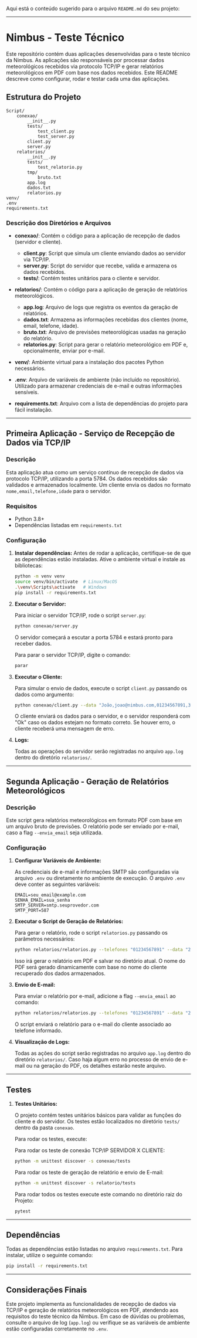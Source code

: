 Aqui está o conteúdo sugerido para o arquivo `README.md` do seu projeto:

---

# Nimbus - Teste Técnico

Este repositório contém duas aplicações desenvolvidas para o teste técnico da Nimbus. As aplicações são responsáveis por processar dados meteorológicos recebidos via protocolo TCP/IP e gerar relatórios meteorológicos em PDF com base nos dados recebidos. Este README descreve como configurar, rodar e testar cada uma das aplicações.

## Estrutura do Projeto

```
Script/
    conexao/
        __init__.py
        tests/
            test_client.py
            test_server.py
        client.py
        server.py
    relatorios/
        __init__.py
        tests/
            test_relatorio.py
        tmp/
            bruto.txt
        app.log
        dados.txt
        relatorios.py
venv/
.env
requirements.txt
```

### Descrição dos Diretórios e Arquivos
- **conexao/**: Contém o código para a aplicação de recepção de dados (servidor e cliente).
  - **client.py**: Script que simula um cliente enviando dados ao servidor via TCP/IP.
  - **server.py**: Script do servidor que recebe, valida e armazena os dados recebidos.
  - **tests/**: Contém testes unitários para o cliente e servidor.
  
- **relatorios/**: Contém o código para a aplicação de geração de relatórios meteorológicos.
  - **app.log**: Arquivo de logs que registra os eventos da geração de relatórios.
  - **dados.txt**: Armazena as informações recebidas dos clientes (nome, email, telefone, idade).
  - **bruto.txt**: Arquivo de previsões meteorológicas usadas na geração do relatório.
  - **relatorios.py**: Script para gerar o relatório meteorológico em PDF e, opcionalmente, enviar por e-mail.

- **venv/**: Ambiente virtual para a instalação dos pacotes Python necessários.
- **.env**: Arquivo de variáveis de ambiente (não incluído no repositório). Utilizado para armazenar credenciais de e-mail e outras informações sensíveis.
- **requirements.txt**: Arquivo com a lista de dependências do projeto para fácil instalação.

---

## Primeira Aplicação - Serviço de Recepção de Dados via TCP/IP

### Descrição

Esta aplicação atua como um serviço contínuo de recepção de dados via protocolo TCP/IP, utilizando a porta 5784. Os dados recebidos são validados e armazenados localmente. Um cliente envia os dados no formato `nome,email,telefone,idade` para o servidor.

### Requisitos

- Python 3.8+
- Dependências listadas em `requirements.txt`

### Configuração

1. **Instalar dependências:**
   Antes de rodar a aplicação, certifique-se de que as dependências estão instaladas. Ative o ambiente virtual e instale as bibliotecas:

   ```bash
   python -m venv venv
   source venv/bin/activate  # Linux/MacOS
   .\venv\Scripts\activate   # Windows
   pip install -r requirements.txt
   ```

2. **Executar o Servidor:**

   Para iniciar o servidor TCP/IP, rode o script `server.py`:

   ```bash
   python conexao/server.py
   ```

   O servidor começará a escutar a porta 5784 e estará pronto para receber dados.

   Para parar o servidor TCP/IP, digite o comando:
   ```bash
   parar
   ```

4. **Executar o Cliente:**

   Para simular o envio de dados, execute o script `client.py` passando os dados como argumento:

   ```bash
   python conexao/client.py --data "João,joao@nimbus.com,01234567891,30"
   ```

   O cliente enviará os dados para o servidor, e o servidor responderá com "Ok" caso os dados estejam no formato correto. Se houver erro, o cliente receberá uma mensagem de erro.

5. **Logs:**

   Todas as operações do servidor serão registradas no arquivo `app.log` dentro do diretório `relatorios/`.

---

## Segunda Aplicação - Geração de Relatórios Meteorológicos

### Descrição

Este script gera relatórios meteorológicos em formato PDF com base em um arquivo bruto de previsões. O relatório pode ser enviado por e-mail, caso a flag `--envia_email` seja utilizada.

### Configuração

1. **Configurar Variáveis de Ambiente:**

   As credenciais de e-mail e informações SMTP são configuradas via arquivo `.env` ou diretamente no ambiente de execução. O arquivo `.env` deve conter as seguintes variáveis:

   ```
   EMAIL=seu_email@example.com
   SENHA_EMAIL=sua_senha
   SMTP_SERVER=smtp.seuprovedor.com
   SMTP_PORT=587
   ```

2. **Executar o Script de Geração de Relatórios:**

   Para gerar o relatório, rode o script `relatorios.py` passando os parâmetros necessários:

   ```bash
   python relatorios/relatorios.py --telefones "01234567891" --data "2024-01-01T00:00" --bruto "relatorios/previsoes.txt"
   ```

   Isso irá gerar o relatório em PDF e salvar no diretório atual. O nome do PDF será gerado dinamicamente com base no nome do cliente recuperado dos dados armazenados.

3. **Envio de E-mail:**

   Para enviar o relatório por e-mail, adicione a flag `--envia_email` ao comando:

   ```bash
   python relatorios/relatorios.py --telefones "01234567891" --data "2024-01-01T00:00" --bruto "relatorios/previsoes.txt" --envia_email
   ```

   O script enviará o relatório para o e-mail do cliente associado ao telefone informado.

4. **Visualização de Logs:**

   Todas as ações do script serão registradas no arquivo `app.log` dentro do diretório `relatorios/`. Caso haja algum erro no processo de envio de e-mail ou na geração do PDF, os detalhes estarão neste arquivo.

---

## Testes

1. **Testes Unitários:**

   O projeto contém testes unitários básicos para validar as funções do cliente e do servidor. Os testes estão localizados no diretório `tests/` dentro da pasta `conexao`.

   Para rodar os testes, execute:
   
   Para rodar os teste de conexão TCP/IP SERVIDOR X CLIENTE:
   ```bash
   python -m unittest discover -s conexao/tests
   ```
   Para rodar os teste de geração de relatório e envio de E-mail:
   ```bash
   python -m unittest discover -s relatorio/tests
   ```
   Para rodar todos os testes execute este comando no diretório raiz do Projeto:
   ```bash
   pytest
   ```

---

## Dependências

Todas as dependências estão listadas no arquivo `requirements.txt`. Para instalar, utilize o seguinte comando:

```bash
pip install -r requirements.txt
```

---

## Considerações Finais

Este projeto implementa as funcionalidades de recepção de dados via TCP/IP e geração de relatórios meteorológicos em PDF, atendendo aos requisitos do teste técnico da Nimbus. Em caso de dúvidas ou problemas, consulte o arquivo de log (`app.log`) ou verifique se as variáveis de ambiente estão configuradas corretamente no `.env`.
